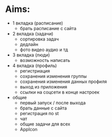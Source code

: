 # Aims:
- 1 вкладка (расписание)
    - брать расписание с сайта
- 2 вкладка (задачи)
    - сортировка задач
    - дедлайн
    - фото видео аудио и тд
- 3 вкладка (люди)
    - возможность написать
- 4 вкладка (профиль)
    - регистриация
    - сохранения изменения группы
    - сохранения изменения данных профиля
    - выход из приложения
    - ссылки на соцсети в конце настроек
- общие
    - первый запуск / после выхода
    - брать данные с сайта
    - регистрация по st
    - чат
    - общие задачи для всех
    - AppIcon
